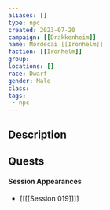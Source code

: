```yaml
---
aliases: []
type: npc
created: 2023-07-20
campaign: [[Drakkenheim]]
name: Mordecai [[Ironhelm]]
faction: [[Ironhelm]]
group:
locations: []
race: Dwarf
gender: Male
class:
tags:
 - npc
---
```


## Description

## Quests
<!-- QueryToSerialize: TASK FROM "TTRPG/Drakkenheim/Quests" WHERE !completed AND contains(outlinks, [[Mordecai Ironhelm]]) -->

#### Session Appearances
<!-- QueryToSerialize: LIST FROM [[Mordecai Ironhelm]] WHERE file.folder = "TTRPG/Drakkenheim/Sessions" -->
<!-- SerializedQuery: LIST FROM [[Mordecai Ironhelm]] WHERE file.folder = "TTRPG/Drakkenheim/Sessions" -->
- [[[[Session 019]]]]
<!-- SerializedQuery END -->



